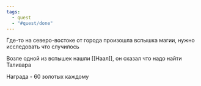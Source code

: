 ```yaml
---
tags:
  - quest
  - "#quest/done"
---
```


Где-то на северо-востоке от города произошла вспышка магии, нужно исследовать что случилось

Возле одной из вспышек нашли [[Наал]], он сказал что надо найти Таливара

Награда - 60 золотых каждому
